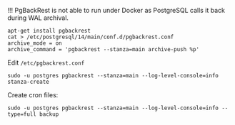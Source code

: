 !!! PgBackRest is not able to run under Docker as PostgreSQL calls it back during WAL archival.

```
apt-get install pgbackrest
cat > /etc/postgresql/14/main/conf.d/pgbackrest.conf
archive_mode = on
archive_command = 'pgbackrest --stanza=main archive-push %p'
```

Edit `/etc/pgbackrest.conf`

```
sudo -u postgres pgbackrest --stanza=main --log-level-console=info stanza-create
```

Create cron files:
```
sudo -u postgres pgbackrest --stanza=main --log-level-console=info --type=full backup
```


